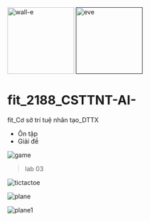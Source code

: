 <div>
<img height="150"
 alt="wall-e" 
 src="https://cdn2.iconfinder.com/data/icons/walle/256/my_computer.png" /> 
 <a href="">
 <img height="150" 
  src="https://www.pngitem.com/pimgs/m/167-1676821_wall-e-and-eva-quotes-png-download-robot.png" 
  alt="eve" /></a>
 </div>
 
# fit_2188_CSTTNT-AI-
fit_Cơ sở trí tuệ nhân tạo_DTTX
- Ôn tập
- Giải đề

![game](https://raw.githubusercontent.com/Sutil/Sutil/2b2fad3bf54522bb30c8c170591fc68ff51b69e6/github-contribution-grid-snake2.svg)

>lab 03

![tictactoe](https://pettingzoo.farama.org/_images/classic_tictactoe.gif) 

![plane](https://media0.giphy.com/media/v1.Y2lkPTc5MGI3NjExczczbGRpdTY1emthNTZtcDVjYTR0eXRsbWxqbHBzOG90cjg3cDk3dSZlcD12MV9pbnRlcm5hbF9naWZfYnlfaWQmY3Q9cw/AplP4KOQssbNRFT8EG/giphy.gif)

![plane1](https://media4.giphy.com/media/v1.Y2lkPTc5MGI3NjExbG12Ynp1cmFsdDBreDFraHNmZXg4cjF5dGtmZGQ4d283aHM2cGZzaCZlcD12MV9pbnRlcm5hbF9naWZfYnlfaWQmY3Q9cw/U29iRRUrtx1wjD4GR4/giphy.gif)
